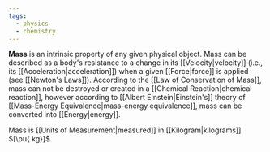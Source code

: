 ```yaml
---
tags:
  - physics
  - chemistry
---
```

**Mass** is an intrinsic property of any given physical object. Mass can be described as a body's resistance to a change in its [[Velocity|velocity]] (i.e., its [[Acceleration|acceleration]]) when a given [[Force|force]] is applied (see [[Newton's Laws]]). According to the [[Law of Conservation of Mass]], mass can not be destroyed or created in a [[Chemical Reaction|chemical reaction]], however according to [[Albert Einstein|Einstein's]] theory of [[Mass-Energy Equivalence|mass-energy equivalence]], mass can be converted into [[Energy|energy]].

Mass is [[Units of Measurement|measured]] in [[Kilogram|kilograms]] $[\pu{ kg}]$. 